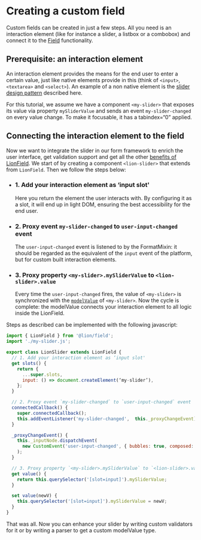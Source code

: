 # Creating a custom field

Custom fields can be created in just a few steps. All you need is an interaction element
(like for instance a slider, a listbox or a combobox) and connect it to the [Field](../README.md)
functionality.

## Prerequisite: an interaction element

An interaction element provides the means for the end user to enter a certain value, just like
native elements provide in this (think of `<input>`, `<textarea>` and `<select>`).
An example of a non native element is the
[slider design pattern](https://www.w3.org/TR/2017/NOTE-wai-aria-practices-1.1-20171214/#slider)
described here.

For this tutorial, we assume we have a component `<my-slider>` that exposes its value via property
`mySliderValue` and sends an event `my-slider-changed` on every value change. To make it focusable,
it has a tabindex=“0” applied.

## Connecting the interaction element to the field

Now we want to integrate the slider in our form framework to enrich the user interface, get
validation support and get all the other [benefits of LionField](../README.md).
We start of by creating a component `<lion-slider>` that extends from `LionField`.
Then we follow the steps below:

- ### 1. Add your interaction element as ‘input slot'

  Here you return the element the user interacts with. By configuring it as a slot, it will end up
  in light DOM, ensuring the best accessibility for the end user.

- ### 2. Proxy event `my-slider-changed` to `user-input-changed` event

  The `user-input-changed` event is listened to by the FormatMixin: it should be regarded as the
  equivalent of the `input` event of the platform, but for custom built interaction elements.

- ### 3. Proxy property `<my-slider>.mySliderValue` to `<lion-slider>.value`

  Every time the `user-input-changed` fires, the value of `<my-slider>` is synchronized with the
  [`modelValue`](./modelValue.md) of `<my-slider>`. Now the cycle is complete: the modelValue connects
  your interaction element to all logic inside the LionField.

Steps as described can be implemented with the following javascript:

```js
import { LionField } from '@lion/field';
import './my-slider.js';

export class LionSlider extends LionField {
  // 1. Add your interaction element as ‘input slot'
  get slots() {
    return {
      ...super.slots,
      input: () => document.createElement(‘my-slider’),
    };
  }

  // 2. Proxy event `my-slider-changed` to `user-input-changed` event
  connectedCallback() {
    super.connectedCallback();
    this.addEventListener('my-slider-changed',  this._proxyChangeEvent);
  }

  _proxyChangeEvent() {
    this._inputNode.dispatchEvent(
      new CustomEvent('user-input-changed', { bubbles: true, composed: true }),
    );
  }

  // 3. Proxy property `<my-slider>.mySliderValue` to `<lion-slider>.value`
  get value() {
    return this.querySelector('[slot=input]').mySliderValue;
  }

  set value(newV) {
    this.querySelector('[slot=input]').mySliderValue = newV;
  }
}
```

That was all. Now you can enhance your slider by writing custom validators for it
or by writing a parser to get a custom modelValue type.
